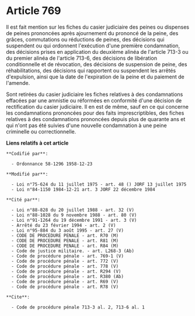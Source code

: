 # Article 769

Il est fait mention sur les fiches du casier judiciaire des peines ou dispenses de peines prononcées après ajournement du
prononcé de la peine, des grâces, commutations ou réductions de peines, des décisions qui suspendent ou qui ordonnent
l'exécution d'une première condamnation, des décisions prises en application du deuxième alinéa de l'article 713-3 ou du
premier alinéa de l'article 713-6, des décisions de libération conditionnelle et de révocation, des décisions de suspension
de peine, des réhabilitations, des décisions qui rapportent ou suspendent les arrêtés d'expulsion, ainsi que la date de
l'expiration de la peine et du paiement de l'amende.

Sont retirées du casier judiciaire les fiches relatives à des condamnations effacées par une amnistie ou réformées en
conformité d'une décision de rectification du casier judiciaire. Il en est de même, sauf en ce qui concerne les condamnations
prononcées pour des faits imprescriptibles, des fiches relatives à des condamnations prononcées depuis plus de quarante ans
et qui n'ont pas été suivies d'une nouvelle condamnation à une peine criminelle ou correctionnelle.

**Liens relatifs à cet article**

	**Codifié par**:

	  - Ordonnance 58-1296 1958-12-23

	**Modifié par**:

	  - Loi n°75-624 du 11 juillet 1975 - art. 48 () JORF 13 juillet 1975
	  - Loi n°84-1150 1984-12-21 art. 3 JORF 22 décembre 1984

	**Cité par**:

	  - Loi n°88-828 du 20 juillet 1988 - art. 32 (V)
	  - Loi n°88-1028 du 9 novembre 1988 - art. 80 (V)
	  - Loi n°91-1264 du 19 décembre 1991 - art. 3 (V)
	  - Arrêté du 23 février 1994 - art. 2 (V)
	  - Loi n°95-884 du 3 août 1995 - art. 27 (V)
	  - CODE DE PROCEDURE PENALE - art. R70 (M)
	  - CODE DE PROCEDURE PENALE - art. R81 (M)
	  - CODE DE PROCEDURE PENALE - art. R84 (M)
	  - Code de justice militaire. - art. L268-3 (Ab)
	  - Code de procédure pénale - art. 769-1 (V)
	  - Code de procédure pénale - art. 772 (V)
	  - Code de procédure pénale - art. 778 (V)
	  - Code de procédure pénale - art. R294 (V)
	  - Code de procédure pénale - art. R380 (Ab)
	  - Code de procédure pénale - art. R69 (V)
	  - Code de procédure pénale - art. R78 (V)

	**Cite**:

	  - Code de procédure pénale 713-3 al. 2, 713-6 al. 1
